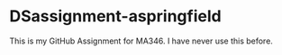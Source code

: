 # DSassignment-aspringfield

This is my GitHub Assignment for MA346. I have never use this before. 






